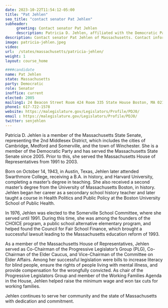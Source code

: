 ```yaml
---
date: 2023-10-22T11:54:12-05:00
title: "Pat Jehlen"
seo_title: "contact senator Pat Jehlen"
subheader:
     greeting: Contact senator Pat Jehlen
     description: Patricia D. Jehlen, affiliated with the Democratic Party, has been a member of the Massachusetts State Senate, representing the 2nd Middlesex District, since 2005. Her current term is scheduled to end on January 1, 2025.
description: Contact senator Pat Jehlen of Massachusetts. Contact information for Pat Jehlen includes email address, phone number, and mailing address.
image: patricia-jehlen.jpeg
video:
url:  /states/massachusetts/patricia-jehlen/
weight: 1
layout: course_home

####candidate
name: Pat Jehlen
state: Massachusetts
party: Democratic
role: Senator
inoffice: current
elected: 2005
mailing1: 24 Beacon Street Room 424 Room 335 State House Boston, MA 02133
phone1: 617-722-1578
website: https://malegislature.gov/Legislators/Profile/PDJ0/
email : https://malegislature.gov/Legislators/Profile/PDJ0/
twitter: senjehlen
---
```


Patricia D. Jehlen is a member of the Massachusetts State Senate, representing the 2nd Middlesex District, which includes the cities of Cambridge, Medford and Somerville, and the town of Winchester. She is a member of the Democratic Party and has served the Massachusetts State Senate since 2005. Prior to this, she served the Massachusetts House of Representatives from 1991 to 2003.

Born on October 14, 1943, in Austin, Texas, Jehlen later attended Swarthmore College, receiving a B.A. in history, and Harvard University, completing a master’s degree in teaching. She also received a second master’s degree from the University of Massachusetts Boston, in history. Jehlen began her career as a secondary school history teacher and later taught a course in Health Politics and Public Policy at the Boston University School of Public Health.

In 1976, Jehlen was elected to the Somerville School Committee, where she served until 1991. During this time, she was among the founders of the CHOICE program, a public school alternative elementary program, and helped found the Council for Fair School Finance, which brought a successful lawsuit leading to the Massachusetts education reform of 1993.

As a member of the Massachusetts House of Representatives, Jehlen served as Co-Chairman of the Progressive Legislator’s Group (PLG), Co-Chairman of the Elder Caucus, and Vice-Chairman of the Committee on Elder Affairs. Among her successful legislation were bills to increase literacy for blind people, ensure the rights of people living with mental illness, and provide compensation for the wrongfully convicted. As chair of the Progressive Legislators Group and member of the Working Families Agenda in the House, Jehlen helped raise the minimum wage and won tax cuts for working families.

Jehlen continues to serve her community and the state of Massachusetts with dedication and commitment.
